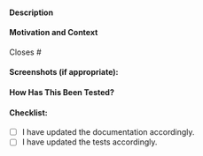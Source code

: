 <!--- Provide a general summary of your changes in the Title above -->
<!--- To help with semantic versioning the PR title should start with one of the conventional commit types. -->
<!--- The conventional commit types for Semantic PR are: feat, fix, docs, style, refactor, perf, test, build, ci, chore, revert -->

#### Description
<!--- Describe your changes in detail -->

#### Motivation and Context
<!--- Why is this change required? What problem does it solve? -->
<!--- If it fixes an open issue, please link to the issue here. -->
Closes #

#### Screenshots (if appropriate):

#### How Has This Been Tested?
<!--- Please describe in detail how you tested your changes. -->
<!--- Include details of your testing environment, tests ran to see how -->
<!--- your change affects other areas of the code, etc. -->

#### Checklist:
<!--- Go over all the following points, and put an `x` in all the boxes that apply. -->
<!--- If you're unsure about any of these, don't hesitate to ask. We're here to help! -->
- [ ] I have updated the documentation accordingly.
- [ ] I have updated the tests accordingly.
